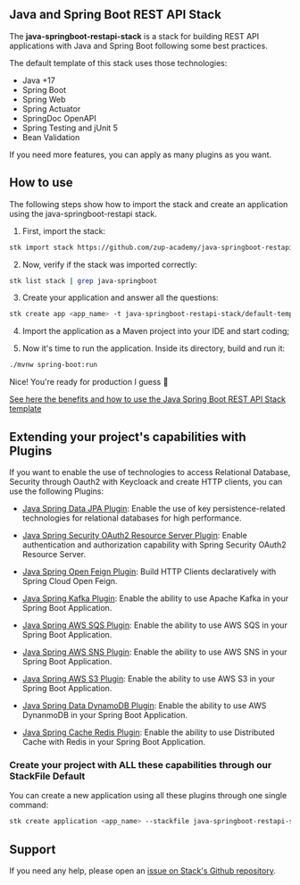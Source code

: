 ## Java and Spring Boot REST API Stack

The **java-springboot-restapi-stack** is a stack for building REST API applications with Java and Spring Boot following some best practices.

The default template of this stack uses those technologies:

- Java +17
- Spring Boot
- Spring Web
- Spring Actuator
- SpringDoc OpenAPI
- Spring Testing and jUnit 5
- Bean Validation

If you need more features, you can apply as many plugins as you want.

## How to use

The following steps show how to import the stack and create an application using the java-springboot-restapi stack.

1. First, import the stack:
```sh
stk import stack https://github.com/zup-academy/java-springboot-restapi-stack
```

2. Now, verify if the stack was imported correctly:
```sh
stk list stack | grep java-springboot
```

3. Create your application and answer all the questions:
```sh
stk create app <app_name> -t java-springboot-restapi-stack/default-template
```

4. Import the application as a Maven project into your IDE and start coding;

5. Now it's time to run the application. Inside its directory, build and run it:
```sh
./mvnw spring-boot:run
```

Nice! You're ready for production I guess 🥳

[See here the benefits and how to use the Java Spring Boot REST API Stack template](https://www.youtube.com/watch?v=IC1J9VkUiwQ)



## Extending your project's capabilities with Plugins

If you want to enable the use of technologies to access Relational Database, Security through Oauth2 with Keycloack and create HTTP clients, you can use the following Plugins:

* [Java Spring Data JPA Plugin](https://github.com/zup-academy/java-spring-data-jpa-plugin): Enable the use of key persistence-related technologies for relational databases for high performance.

* [Java Spring Security OAuth2 Resource Server Plugin](https://github.com/zup-academy/java-spring-security-oauth2-resourceserver-plugin): Enable authentication and authorization capability with Spring Security OAuth2 Resource Server.

* [Java Spring Open Feign Plugin](https://github.com/zup-academy/java-spring-security-oauth2-resourceserver-plugin): Build HTTP Clients declaratively with Spring Cloud Open Feign.

* [Java Spring Kafka Plugin](https://github.com/zup-academy/java-spring-kafka-plugin/): Enable the ability to use Apache Kafka in your Spring Boot Application.

* [Java Spring AWS SQS Plugin](https://github.com/zup-academy/java-spring-aws-sqs-plugin): Enable the ability to use AWS SQS in your Spring Boot Application.

* [Java Spring AWS SNS Plugin](https://github.com/zup-academy/java-spring-aws-sns-plugin/): Enable the ability to use AWS SNS in your Spring Boot Application.

* [Java Spring AWS S3 Plugin](https://github.com/zup-academy/java-spring-aws-s3-plugin): Enable the ability to use AWS S3 in your Spring Boot Application.

* [Java Spring Data DynamoDB Plugin](https://github.com/zup-academy/java-spring-aws-dynamodb-plugin): Enable the ability to use AWS DynanmoDB in your Spring Boot Application.

* [Java Spring Cache Redis Plugin](https://github.com/zup-academy/java-spring-cache-redis-plugin): Enable the ability to use Distributed Cache with Redis in your Spring Boot Application.

### Create your project with ALL these capabilities through our StackFile Default

You can create a new application using all these plugins through one single command:

```sh
stk create application <app_name> --stackfile java-springboot-restapi-stack/default
```

## Support

If you need any help, please open an [issue on Stack's Github repository](https://github.com/zup-academy/java-springboot-restapi-stack/issues). 
